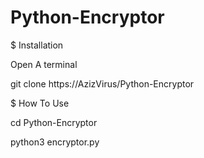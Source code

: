 # Python-Encryptor

$ Installation



Open A terminal



git clone https://AzizVirus/Python-Encryptor



$ How To Use


cd Python-Encryptor


python3 encryptor.py
